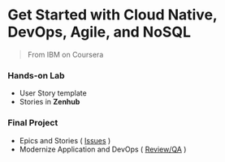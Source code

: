 
# Get Started with Cloud Native, DevOps, Agile, and NoSQL
> From IBM on Coursera

### Hands-on Lab
- User Story template
- Stories in **Zenhub**

### Final Project
- Epics and Stories ( [Issues](https://github.com/j5py/lab-agile-planning/issues "Issues") )
- Modernize Application and DevOps ( [Review/QA](https://github.com/j5py/lab-agile-planning/tree/main/screenshots "Review/QA") )
